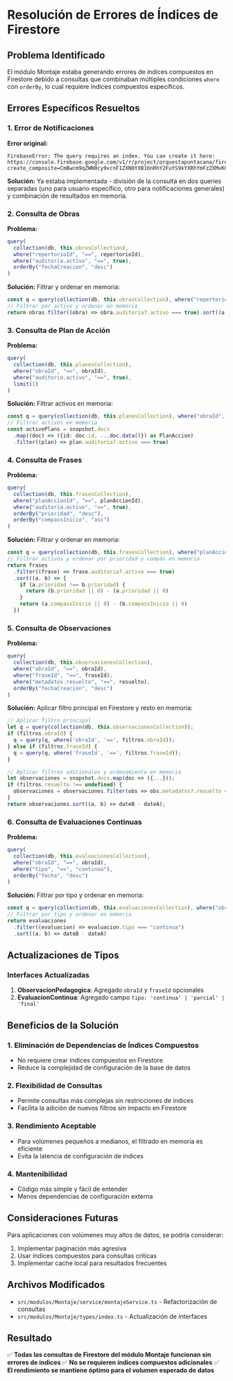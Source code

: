# Resolución de Errores de Índices de Firestore

## Problema Identificado

El módulo Montaje estaba generando errores de índices compuestos en Firestore debido a consultas que combinaban múltiples condiciones `where` con `orderBy`, lo cual requiere índices compuestos específicos.

## Errores Específicos Resueltos

### 1. Error de Notificaciones

**Error original:**

```
FirebaseError: The query requires an index. You can create it here: https://console.firebase.google.com/v1/r/project/orquestapuntacana/firestore/indexes?create_composite=CmBwcm9qZWN0cy9vcnF1ZXN0YXB1bnRhY2FuYS9kYXRhYmFzZXMvKGRlZmF1bHQpL2NvbGxlY3Rpb25Hcm91cHMvbW9udGFqZS1ub3RpZmljYWNpb25lcy9pbmRleGVzL18QARoSCg5kZXN0aW5hdGFyaW9JZBABGhEKDWZlY2hhQ3JlYWNpb24QAhoMCghfX25hbWVfXxAC
```

**Solución:** Ya estaba implementada - división de la consulta en dos queries separadas (uno para usuario específico, otro para notificaciones generales) y combinación de resultados en memoria.

### 2. Consulta de Obras

**Problema:**

```typescript
query(
  collection(db, this.obrasCollection),
  where("repertorioId", "==", repertorioId),
  where("auditoria.activo", "==", true),
  orderBy("fechaCreacion", "desc")
)
```

**Solución:** Filtrar y ordenar en memoria:

```typescript
const q = query(collection(db, this.obrasCollection), where("repertorioId", "==", repertorioId))
// Filtrar por activo y ordenar en memoria
return obras.filter((obra) => obra.auditoria?.activo === true).sort((a, b) => dateB - dateA)
```

### 3. Consulta de Plan de Acción

**Problema:**

```typescript
query(
  collection(db, this.planesCollection),
  where("obraId", "==", obraId),
  where("auditoria.activo", "==", true),
  limit(1)
)
```

**Solución:** Filtrar activos en memoria:

```typescript
const q = query(collection(db, this.planesCollection), where("obraId", "==", obraId))
// Filtrar activos en memoria
const activePlans = snapshot.docs
  .map((doc) => ({id: doc.id, ...doc.data()}) as PlanAccion)
  .filter((plan) => plan.auditoria?.activo === true)
```

### 4. Consulta de Frases

**Problema:**

```typescript
query(
  collection(db, this.frasesCollection),
  where("planAccionId", "==", planAccionId),
  where("auditoria.activo", "==", true),
  orderBy("prioridad", "desc"),
  orderBy("compassInicio", "asc")
)
```

**Solución:** Filtrar y ordenar en memoria:

```typescript
const q = query(collection(db, this.frasesCollection), where("planAccionId", "==", planAccionId))
// Filtrar activos y ordenar por prioridad y compás en memoria
return frases
  .filter((frase) => frase.auditoria?.activo === true)
  .sort((a, b) => {
    if (a.prioridad !== b.prioridad) {
      return (b.prioridad || 0) - (a.prioridad || 0)
    }
    return (a.compassInicio || 0) - (b.compassInicio || 0)
  })
```

### 5. Consulta de Observaciones

**Problema:**

```typescript
query(
  collection(db, this.observacionesCollection),
  where("obraId", "==", obraId),
  where("fraseId", "==", fraseId),
  where("metadatos.resuelto", "==", resuelto),
  orderBy("fechaCreacion", "desc")
)
```

**Solución:** Aplicar filtro principal en Firestore y resto en memoria:

```typescript
// Aplicar filtro principal
let q = query(collection(db, this.observacionesCollection));
if (filtros.obraId) {
  q = query(q, where('obraId', '==', filtros.obraId));
} else if (filtros.fraseId) {
  q = query(q, where('fraseId', '==', filtros.fraseId));
}

// Aplicar filtros adicionales y ordenamiento en memoria
let observaciones = snapshot.docs.map(doc => ({...}));
if (filtros.resuelto !== undefined) {
  observaciones = observaciones.filter(obs => obs.metadatos?.resuelto === filtros.resuelto);
}
return observaciones.sort((a, b) => dateB - dateA);
```

### 6. Consulta de Evaluaciones Continuas

**Problema:**

```typescript
query(
  collection(db, this.evaluacionesCollection),
  where("obraId", "==", obraId),
  where("tipo", "==", "continua"),
  orderBy("fecha", "desc")
)
```

**Solución:** Filtrar por tipo y ordenar en memoria:

```typescript
const q = query(collection(db, this.evaluacionesCollection), where("obraId", "==", obraId))
// Filtrar por tipo y ordenar en memoria
return evaluaciones
  .filter((evaluacion) => evaluacion.tipo === "continua")
  .sort((a, b) => dateB - dateA)
```

## Actualizaciones de Tipos

### Interfaces Actualizadas

1. **ObservacionPedagogica**: Agregado `obraId` y `fraseId` opcionales
2. **EvaluacionContinua**: Agregado campo `tipo: 'continua' | 'parcial' | 'final'`

## Beneficios de la Solución

### 1. **Eliminación de Dependencias de Índices Compuestos**

- No requiere crear índices compuestos en Firestore
- Reduce la complejidad de configuración de la base de datos

### 2. **Flexibilidad de Consultas**

- Permite consultas más complejas sin restricciones de índices
- Facilita la adición de nuevos filtros sin impacto en Firestore

### 3. **Rendimiento Aceptable**

- Para volúmenes pequeños a medianos, el filtrado en memoria es eficiente
- Evita la latencia de configuración de índices

### 4. **Mantenibilidad**

- Código más simple y fácil de entender
- Menos dependencias de configuración externa

## Consideraciones Futuras

Para aplicaciones con volúmenes muy altos de datos, se podría considerar:

1. Implementar paginación más agresiva
2. Usar índices compuestos para consultas críticas
3. Implementar cache local para resultados frecuentes

## Archivos Modificados

- `src/modulos/Montaje/service/montajeService.ts` - Refactorización de consultas
- `src/modulos/Montaje/types/index.ts` - Actualización de interfaces

## Resultado

✅ **Todas las consultas de Firestore del módulo Montaje funcionan sin errores de índices**
✅ **No se requieren índices compuestos adicionales**
✅ **El rendimiento se mantiene óptimo para el volumen esperado de datos**
